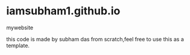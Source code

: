 # iamsubham1.github.io
mywebsite

this code is made by subham das from scratch,feel free to use this as a template.
